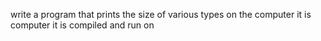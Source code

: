write a program that prints the size of various types on the computer it is computer it is compiled and run on
